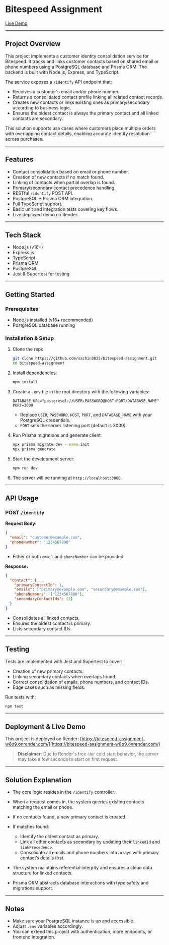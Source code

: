 
# Bitespeed Assignment

[Live Demo](https://bitespeed-assignment-w8o9.onrender.com/)

---

## Project Overview

This project implements a customer identity consolidation service for Bitespeed. It tracks and links customer contacts based on shared email or phone numbers using a PostgreSQL database and Prisma ORM. The backend is built with Node.js, Express, and TypeScript.

The service exposes a `/identify` API endpoint that:

- Receives a customer's email and/or phone number.
- Returns a consolidated contact profile linking all related contact records.
- Creates new contacts or links existing ones as primary/secondary according to business logic.
- Ensures the oldest contact is always the primary contact and all linked contacts are secondary.

This solution supports use cases where customers place multiple orders with overlapping contact details, enabling accurate identity resolution across purchases.

---

## Features

- Contact consolidation based on email or phone number.
- Creation of new contacts if no match found.
- Linking of contacts when partial overlap is found.
- Primary/secondary contact precedence handling.
- RESTful `/identify` POST API.
- PostgreSQL + Prisma ORM integration.
- Full TypeScript support.
- Basic unit and integration tests covering key flows.
- Live deployed demo on Render.

---

## Tech Stack

- Node.js (v16+)
- Express.js
- TypeScript
- Prisma ORM
- PostgreSQL
- Jest & Supertest for testing

---

## Getting Started

### Prerequisites

- Node.js installed (v16+ recommended)
- PostgreSQL database running

### Installation & Setup

1. Clone the repo:

   ```bash
   git clone https://github.com/sachin3825/bitespeed-assignment.git
   cd bitespeed-assignment


2. Install dependencies:

   ```bash
   npm install
   ```

3. Create a `.env` file in the root directory with the following variables:

   ```
   DATABASE_URL="postgresql://USER:PASSWORD@HOST:PORT/DATABASE_NAME"
   PORT=3000
   ```

   * Replace `USER`, `PASSWORD`, `HOST`, `PORT`, and `DATABASE_NAME` with your PostgreSQL credentials.
   * `PORT` sets the server listening port (default is 3000).

4. Run Prisma migrations and generate client:

   ```bash
   npx prisma migrate dev --name init
   npx prisma generate
   ```

5. Start the development server:

   ```bash
   npm run dev
   ```

6. The server will be running at `http://localhost:3000`.

---

## API Usage

### POST `/identify`

**Request Body:**

```json
{
  "email": "customer@example.com",
  "phoneNumber": "1234567890"
}
```

* Either or both `email` and `phoneNumber` can be provided.

**Response:**

```json
{
  "contact": {
    "primaryContactId": 1,
    "emails": ["primary@example.com", "secondary@example.com"],
    "phoneNumbers": ["1234567890"],
    "secondaryContactIds": [2]
  }
}
```

* Consolidates all linked contacts.
* Ensures the oldest contact is primary.
* Lists secondary contact IDs.

---

## Testing

Tests are implemented with Jest and Supertest to cover:

* Creation of new primary contacts.
* Linking secondary contacts when overlaps found.
* Correct consolidation of emails, phone numbers, and contact IDs.
* Edge cases such as missing fields.

Run tests with:

```bash
npm test
```

---

## Deployment & Live Demo

This project is deployed on Render: [https://bitespeed-assignment-w8o9.onrender.com/](https://bitespeed-assignment-w8o9.onrender.com/)

> **Disclaimer:** Due to Render's free-tier cold start behavior, the server may take a few seconds to start on first request.

---
## Solution Explanation

* The core logic resides in the `/identify` controller.
* When a request comes in, the system queries existing contacts matching the email or phone.
* If no contacts found, a new primary contact is created.
* If matches found:

  * Identify the oldest contact as primary.
  * Link all other contacts as secondary by updating their `linkedId` and `linkPrecedence`.
  * Consolidate all emails and phone numbers into arrays with primary contact’s details first.
* The system maintains referential integrity and ensures a clean data structure for linked contacts.
* Prisma ORM abstracts database interactions with type safety and migrations support.

---

## Notes

* Make sure your PostgreSQL instance is up and accessible.
* Adjust `.env` variables accordingly.
* You can extend this project with authentication, more endpoints, or frontend integration.

